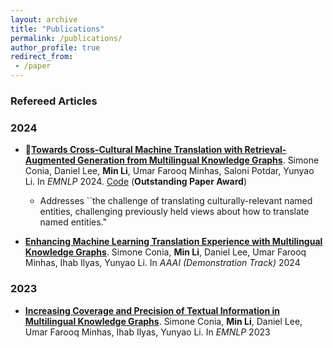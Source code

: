 ```yaml
---
layout: archive
title: "Publications"
permalink: /publications/
author_profile: true
redirect_from:
 - /paper
---
```

### Refereed Articles
### 2024

- :medal_sports:**[Towards Cross-Cultural Machine Translation with Retrieval-Augmented Generation from Multilingual Knowledge Graphs](https://t.co/m6Ex3bG8Vc)**. Simone Conia, Daniel Lee, **Min Li**, Umar Farooq Minhas, Saloni Potdar, Yunyao Li. In _EMNLP_ 2024. [Code](https://t.co/KcqlSFn8ih) (**Outstanding Paper Award**)
  - Addresses ``the challenge of translating culturally-relevant named entities, challenging previously held views about how to translate named entities." 

- **[Enhancing Machine Learning Translation Experience with Multilingual Knowledge Graphs](https://ojs.aaai.org/index.php/AAAI/article/view/30563)**. Simone Conia, **Min Li**, Daniel Lee, Umar Farooq Minhas, Ihab Ilyas, Yunyao Li. In _AAAI (Demonstration Track)_ 2024

### 2023
- **[Increasing Coverage and Precision of Textual Information in Multilingual Knowledge Graphs](https://aclanthology.org/2023.emnlp-main.100/)**. Simone Conia, **Min Li**, Daniel Lee, Umar Farooq Minhas, Ihab Ilyas, Yunyao Li. In _EMNLP_ 2023

